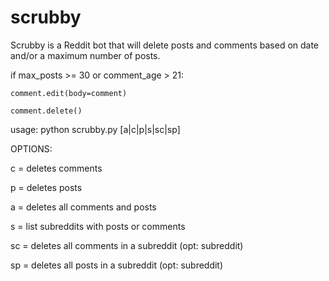 # scrubby

Scrubby is a Reddit bot that will delete posts and comments  based on date and/or a maximum number of posts. 

  if max_posts >= 30 or comment_age > 21:
  
    comment.edit(body=comment)
    
    comment.delete()  

usage: python scrubby.py [a|c|p|s|sc|sp]
    
OPTIONS:

c  = deletes comments

p  = deletes posts

a  = deletes all comments and posts

s  = list subreddits with posts or comments

sc = deletes all comments in a subreddit (opt: subreddit)

sp = deletes all posts in a subreddit    (opt: subreddit)
 
